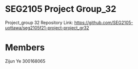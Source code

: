 # SEG2105 Project Group_32

Project_group 32 Repository Link: https://github.com/SEG2105-uottawa/seg2105f21-project-project_gr32

# Members

Zijun Ye 300168065
